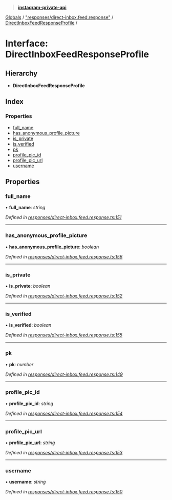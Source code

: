 > **[instagram-private-api](../README.md)**

[Globals](../README.md) / ["responses/direct-inbox.feed.response"](../modules/_responses_direct_inbox_feed_response_.md) / [DirectInboxFeedResponseProfile](_responses_direct_inbox_feed_response_.directinboxfeedresponseprofile.md) /

# Interface: DirectInboxFeedResponseProfile

## Hierarchy

* **DirectInboxFeedResponseProfile**

## Index

### Properties

* [full_name](_responses_direct_inbox_feed_response_.directinboxfeedresponseprofile.md#full_name)
* [has_anonymous_profile_picture](_responses_direct_inbox_feed_response_.directinboxfeedresponseprofile.md#has_anonymous_profile_picture)
* [is_private](_responses_direct_inbox_feed_response_.directinboxfeedresponseprofile.md#is_private)
* [is_verified](_responses_direct_inbox_feed_response_.directinboxfeedresponseprofile.md#is_verified)
* [pk](_responses_direct_inbox_feed_response_.directinboxfeedresponseprofile.md#pk)
* [profile_pic_id](_responses_direct_inbox_feed_response_.directinboxfeedresponseprofile.md#profile_pic_id)
* [profile_pic_url](_responses_direct_inbox_feed_response_.directinboxfeedresponseprofile.md#profile_pic_url)
* [username](_responses_direct_inbox_feed_response_.directinboxfeedresponseprofile.md#username)

## Properties

###  full_name

• **full_name**: *string*

*Defined in [responses/direct-inbox.feed.response.ts:151](https://github.com/dilame/instagram-private-api/blob/01eb399/src/responses/direct-inbox.feed.response.ts#L151)*

___

###  has_anonymous_profile_picture

• **has_anonymous_profile_picture**: *boolean*

*Defined in [responses/direct-inbox.feed.response.ts:156](https://github.com/dilame/instagram-private-api/blob/01eb399/src/responses/direct-inbox.feed.response.ts#L156)*

___

###  is_private

• **is_private**: *boolean*

*Defined in [responses/direct-inbox.feed.response.ts:152](https://github.com/dilame/instagram-private-api/blob/01eb399/src/responses/direct-inbox.feed.response.ts#L152)*

___

###  is_verified

• **is_verified**: *boolean*

*Defined in [responses/direct-inbox.feed.response.ts:155](https://github.com/dilame/instagram-private-api/blob/01eb399/src/responses/direct-inbox.feed.response.ts#L155)*

___

###  pk

• **pk**: *number*

*Defined in [responses/direct-inbox.feed.response.ts:149](https://github.com/dilame/instagram-private-api/blob/01eb399/src/responses/direct-inbox.feed.response.ts#L149)*

___

###  profile_pic_id

• **profile_pic_id**: *string*

*Defined in [responses/direct-inbox.feed.response.ts:154](https://github.com/dilame/instagram-private-api/blob/01eb399/src/responses/direct-inbox.feed.response.ts#L154)*

___

###  profile_pic_url

• **profile_pic_url**: *string*

*Defined in [responses/direct-inbox.feed.response.ts:153](https://github.com/dilame/instagram-private-api/blob/01eb399/src/responses/direct-inbox.feed.response.ts#L153)*

___

###  username

• **username**: *string*

*Defined in [responses/direct-inbox.feed.response.ts:150](https://github.com/dilame/instagram-private-api/blob/01eb399/src/responses/direct-inbox.feed.response.ts#L150)*